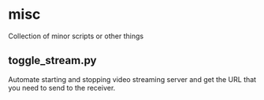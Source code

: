 # misc
Collection of minor scripts or other things

## toggle_stream.py
Automate starting and stopping video streaming server and get the URL
that you need to send to the receiver.
